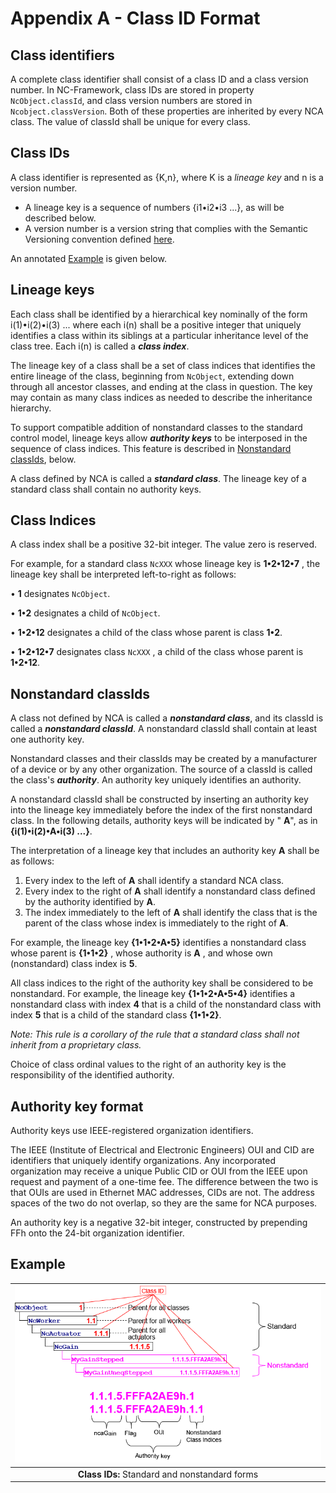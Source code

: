# Appendix A - Class ID Format

## Class identifiers

A complete class identifier shall consist of a class ID and a class version number.  In NC-Framework, class IDs are stored in property `NcObject.classId`, and class version numbers are stored in `Ncobject.classVersion`.  Both of these properties are inherited by every NCA class.  The value of classId shall be unique for every class.

## Class IDs

A class identifier is represented as {K,n}, where K is a _lineage key_ and n is a version number.

- A lineage key is a sequence of numbers {i1•i2•i3 ...}, as will be described below.
- A version number is a version string that complies with the Semantic Versioning convention defined [here](https://semver.org/).

An annotated [Example](#example) is given below.

## Lineage keys

Each class shall be identified by a hierarchical key nominally of the form i(1)•i(2)•i(3) ... where each i(n) shall be a positive integer that uniquely identifies a class within its siblings at a particular inheritance level of the class tree. Each i(n) is called a _**class index**_.

The lineage key of a class shall be a set of class indices that identifies the entire lineage of the class, beginning from `NcObject`,  extending down through all ancestor classes, and ending at the class in question. The key may contain as many class indices as needed to describe the inheritance hierarchy.

To support compatible addition of nonstandard classes to the standard control model, lineage keys allow   _**authority keys**_ to be interposed in the sequence of class indices.  This feature is described in [Nonstandard classIds](#nonstandard-classIds), below.

A class defined by NCA is called a _**standard class**_. The lineage key of a standard class shall contain no authority keys.

## Class Indices

A class index shall be a positive 32-bit integer.  The value zero is reserved.  

For example, for a standard class `NcXXX` whose lineage key is **1•2•12•7** , the lineage key shall be interpreted left-to-right as follows:

• **1** designates `NcObject`.

• **1•2** designates a child of `NcObject`.

• **1•2•12** designates a child of the class whose parent is class **1•2**.

• **1•2•12•7** designates class `NcXXX` , a child of the class whose parent is **1•2•12**.

## Nonstandard classIds

A class not defined by NCA is called a _**nonstandard class**_, and its classId is called a _**nonstandard classId**_. A nonstandard classId shall contain at least one authority key.

Nonstandard classes and their classIds may be created by a manufacturer of a device or by any other organization. The source of a classId is called the class's _**authority**_. An authority key uniquely identifies an authority.

A nonstandard classId shall be constructed by inserting an authority key into the lineage key immediately before the index of the first nonstandard class. In the following details, authority keys will be indicated by " **A**", as in **{i(1)•i(2)•A•i(3) ...}**.

The interpretation of a lineage key that includes an authority key **A** shall be as follows:

1. Every index to the left of **A** shall identify a standard NCA class.
2. Every index to the right of **A** shall identify a nonstandard class defined by the authority identified by **A**.
3. The index immediately to the left of **A** shall identify the class that is the parent of the class whose index is immediately to the right of **A**.

For example, the lineage key **{1•1•2•A•5}** identifies a nonstandard class whose parent is **{1•1•2}** , whose authority is **A** , and whose own (nonstandard) class index is **5**.

All class indices to the right of the authority key shall be considered to be nonstandard. For example, the lineage key **{1•1•2•A•5•4}** identifies a nonstandard class with index **4** that is a child of the nonstandard class with index **5** that is a child of the standard class **{1•1•2}**.

_Note: This rule is a corollary of the rule that a standard class shall not inherit from a proprietary class._

Choice of class ordinal values to the right of an authority key is the responsibility of the identified authority.

## Authority key format

Authority keys use IEEE-registered organization identifiers.

The IEEE (Institute of Electrical and Electronic Engineers) OUI and CID are identifiers that uniquely identify organizations. Any incorporated organization may receive a unique Public CID or OUI from the IEEE upon request and payment of a one-time fee. The difference between the two is that OUIs are used in Ethernet MAC addresses, CIDs are not. The address spaces of the two do not overlap, so they are the same for NCA purposes.

An authority key is a negative 32-bit integer, constructed by prepending FFh onto the 24-bit organization identifier.

## Example

| ![Standard and nonstandard class IDs for an NcGain subtree](images/ClassID.png) |
|:--:|
| **Class IDs:**  Standard and nonstandard forms |
